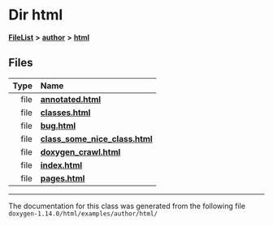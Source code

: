 

# Dir html



[**FileList**](files.md) **>** [**author**](dir_8881d0749f46f5230eaf1f24e35837cd.md) **>** [**html**](dir_5cd6a6a3608e8a1c88bef2d7f346b6f5.md)












## Files

| Type | Name |
| ---: | :--- |
| file | [**annotated.html**](author_2html_2annotated_8html.md) <br> |
| file | [**classes.html**](author_2html_2classes_8html.md) <br> |
| file | [**bug.html**](bug_8html.md) <br> |
| file | [**class\_some\_nice\_class.html**](class__some__nice__class_8html.md) <br> |
| file | [**doxygen\_crawl.html**](examples_2author_2html_2doxygen__crawl_8html.md) <br> |
| file | [**index.html**](examples_2author_2html_2index_8html.md) <br> |
| file | [**pages.html**](examples_2author_2html_2pages_8html.md) <br> |



























































------------------------------
The documentation for this class was generated from the following file `doxygen-1.14.0/html/examples/author/html/`

